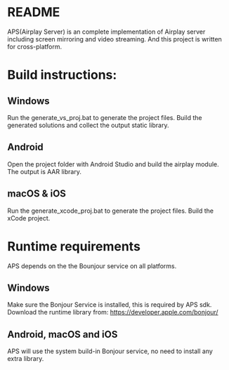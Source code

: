 README
===========================
APS(Airplay Server) is an complete implementation of Airplay server including screen mirroring and video streaming. And this project is written for cross-platform.

# Build instructions:

## Windows
Run the generate_vs_proj.bat to generate the project files. Build the generated solutions and collect the output static library. 

## Android
Open the project folder with Android Studio and build the airplay module. The output is AAR library.

## macOS & iOS
Run the generate_xcode_proj.bat to generate the project files. Build the xCode project.


# Runtime requirements
APS depends on the the Bounjour service on all platforms.

## Windows
Make sure the Bonjour Service is installed, this is required by APS sdk. Download the runtime library from: https://developer.apple.com/bonjour/

## Android, macOS and iOS
APS will use the system build-in Bonjour service, no need to install any extra library.
